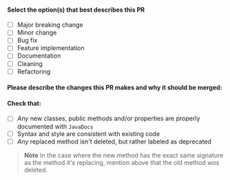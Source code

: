 #### Select the option(s) that best describes this PR
- [ ] Major breaking change
- [ ] Minor change
- [ ] Bug fix
- [ ] Feature implementation
- [ ] Documentation
- [ ] Cleaning
- [ ] Refactoring

#### Please describe the changes this PR makes and why it should be merged:

#### Check that:
- [ ] *Any* new classes, public methods and/or properties are properly documented with `JavaDocs`
- [ ] Syntax and style are consistent with existing code
- [ ] *Any* replaced method isn't deleted, but rather labeled as deprecated
> **Note** In the case where the new method has the exact same signature as the method it's replacing, mention above that the old method *was* deleted.
